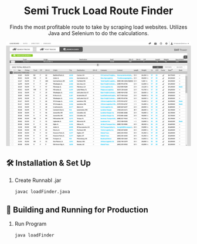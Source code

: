 <h1 align="center">Semi Truck Load Route Finder</h1>
<p align="center">Finds the most profitable route to take by scraping load websites. Utilizes Java and Selenium to do the calculations.</p>

![demo](https://raw.githubusercontent.com/IliyanID/Semitruck-Load-Route-Finder/main/Resources/front-page.PNG)

## 🛠 Installation & Set Up

1. Create Runnabl .jar

   ```sh
   javac loadFinder.java
   ```


## 🚀 Building and Running for Production

1. Run Program

   ```sh
   java loadFinder
   ```
